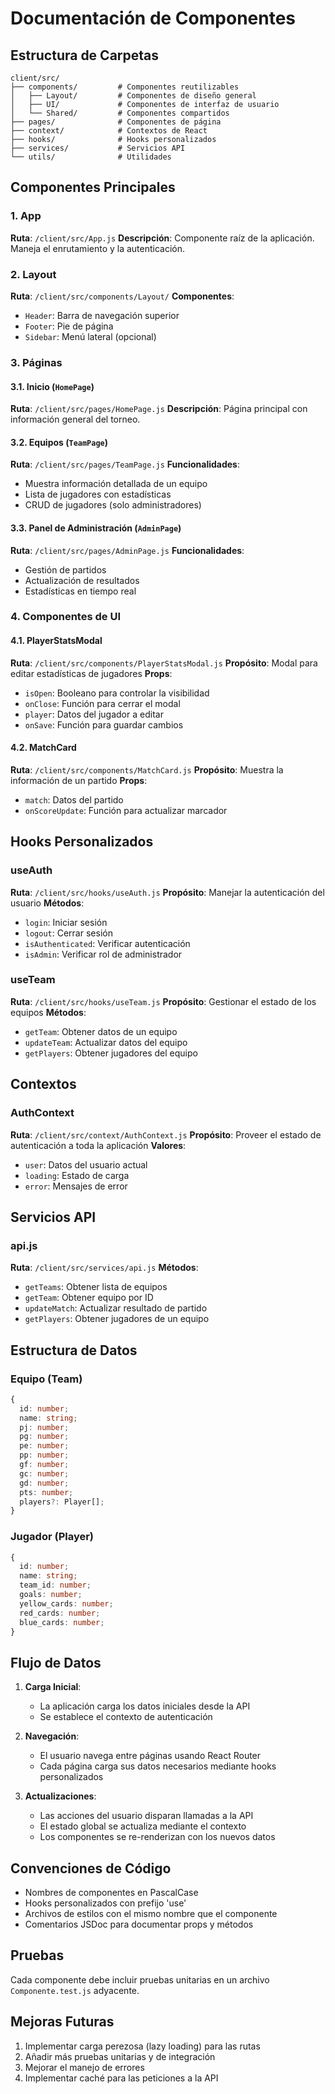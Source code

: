 # Documentación de Componentes

## Estructura de Carpetas

```
client/src/
├── components/         # Componentes reutilizables
│   ├── Layout/         # Componentes de diseño general
│   ├── UI/             # Componentes de interfaz de usuario
│   └── Shared/         # Componentes compartidos
├── pages/              # Componentes de página
├── context/            # Contextos de React
├── hooks/              # Hooks personalizados
├── services/           # Servicios API
└── utils/              # Utilidades
```

## Componentes Principales

### 1. App
**Ruta**: `/client/src/App.js`
**Descripción**: Componente raíz de la aplicación. Maneja el enrutamiento y la autenticación.

### 2. Layout
**Ruta**: `/client/src/components/Layout/`
**Componentes**:
- `Header`: Barra de navegación superior
- `Footer`: Pie de página
- `Sidebar`: Menú lateral (opcional)

### 3. Páginas

#### 3.1. Inicio (`HomePage`)
**Ruta**: `/client/src/pages/HomePage.js`
**Descripción**: Página principal con información general del torneo.

#### 3.2. Equipos (`TeamPage`)
**Ruta**: `/client/src/pages/TeamPage.js`
**Funcionalidades**:
- Muestra información detallada de un equipo
- Lista de jugadores con estadísticas
- CRUD de jugadores (solo administradores)

#### 3.3. Panel de Administración (`AdminPage`)
**Ruta**: `/client/src/pages/AdminPage.js`
**Funcionalidades**:
- Gestión de partidos
- Actualización de resultados
- Estadísticas en tiempo real

### 4. Componentes de UI

#### 4.1. PlayerStatsModal
**Ruta**: `/client/src/components/PlayerStatsModal.js`
**Propósito**: Modal para editar estadísticas de jugadores
**Props**:
- `isOpen`: Booleano para controlar la visibilidad
- `onClose`: Función para cerrar el modal
- `player`: Datos del jugador a editar
- `onSave`: Función para guardar cambios

#### 4.2. MatchCard
**Ruta**: `/client/src/components/MatchCard.js`
**Propósito**: Muestra la información de un partido
**Props**:
- `match`: Datos del partido
- `onScoreUpdate`: Función para actualizar marcador

## Hooks Personalizados

### useAuth
**Ruta**: `/client/src/hooks/useAuth.js`
**Propósito**: Manejar la autenticación del usuario
**Métodos**:
- `login`: Iniciar sesión
- `logout`: Cerrar sesión
- `isAuthenticated`: Verificar autenticación
- `isAdmin`: Verificar rol de administrador

### useTeam
**Ruta**: `/client/src/hooks/useTeam.js`
**Propósito**: Gestionar el estado de los equipos
**Métodos**:
- `getTeam`: Obtener datos de un equipo
- `updateTeam`: Actualizar datos del equipo
- `getPlayers`: Obtener jugadores del equipo

## Contextos

### AuthContext
**Ruta**: `/client/src/context/AuthContext.js`
**Propósito**: Proveer el estado de autenticación a toda la aplicación
**Valores**:
- `user`: Datos del usuario actual
- `loading`: Estado de carga
- `error`: Mensajes de error

## Servicios API

### api.js
**Ruta**: `/client/src/services/api.js`
**Métodos**:
- `getTeams`: Obtener lista de equipos
- `getTeam`: Obtener equipo por ID
- `updateMatch`: Actualizar resultado de partido
- `getPlayers`: Obtener jugadores de un equipo

## Estructura de Datos

### Equipo (Team)
```typescript
{
  id: number;
  name: string;
  pj: number;
  pg: number;
  pe: number;
  pp: number;
  gf: number;
  gc: number;
  gd: number;
  pts: number;
  players?: Player[];
}
```

### Jugador (Player)
```typescript
{
  id: number;
  name: string;
  team_id: number;
  goals: number;
  yellow_cards: number;
  red_cards: number;
  blue_cards: number;
}
```

## Flujo de Datos

1. **Carga Inicial**:
   - La aplicación carga los datos iniciales desde la API
   - Se establece el contexto de autenticación

2. **Navegación**:
   - El usuario navega entre páginas usando React Router
   - Cada página carga sus datos necesarios mediante hooks personalizados

3. **Actualizaciones**:
   - Las acciones del usuario disparan llamadas a la API
   - El estado global se actualiza mediante el contexto
   - Los componentes se re-renderizan con los nuevos datos

## Convenciones de Código

- Nombres de componentes en PascalCase
- Hooks personalizados con prefijo 'use'
- Archivos de estilos con el mismo nombre que el componente
- Comentarios JSDoc para documentar props y métodos

## Pruebas

Cada componente debe incluir pruebas unitarias en un archivo `Componente.test.js` adyacente.

## Mejoras Futuras

1. Implementar carga perezosa (lazy loading) para las rutas
2. Añadir más pruebas unitarias y de integración
3. Mejorar el manejo de errores
4. Implementar caché para las peticiones a la API
